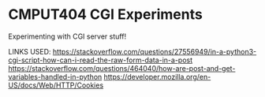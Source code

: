 # CMPUT404 CGI Experiments

Experimenting with CGI server stuff!

LINKS USED:
https://stackoverflow.com/questions/27556949/in-a-python3-cgi-script-how-can-i-read-the-raw-form-data-in-a-post
https://stackoverflow.com/questions/464040/how-are-post-and-get-variables-handled-in-python
https://developer.mozilla.org/en-US/docs/Web/HTTP/Cookies